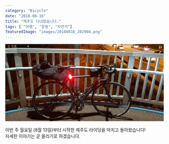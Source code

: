 ```yaml
---
category: "Bicycle"
date: "2018-08-16"
title: "제주도 다녀왔습니다."
tags: [ "여행", "운동", "자전거"]
featuredImage: "images/20180816_202904.png"
---
```


![자전거 정비 후](images/20180816_202904.png)  

이번 주 월요일 (8월 13일)부터 시작한 제주도 라이딩을 마치고 돌아왔습니다!  
자세한 이야기는 곧 올리기로 하겠습니다.
